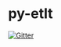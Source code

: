 # py-etlt

[![Gitter](https://badges.gitter.im/SetBased/py-etlt.svg)](https://gitter.im/SetBased/py-etlt?utm_source=badge&utm_medium=badge&utm_campaign=pr-badge&utm_content=badge)